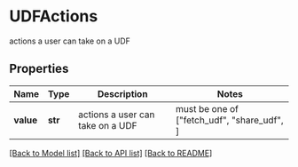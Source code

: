 # UDFActions

actions a user can take on a UDF

## Properties
Name | Type | Description | Notes
------------ | ------------- | ------------- | -------------
**value** | **str** | actions a user can take on a UDF |  must be one of ["fetch_udf", "share_udf", ]

[[Back to Model list]](../README.md#documentation-for-models) [[Back to API list]](../README.md#documentation-for-api-endpoints) [[Back to README]](../README.md)


